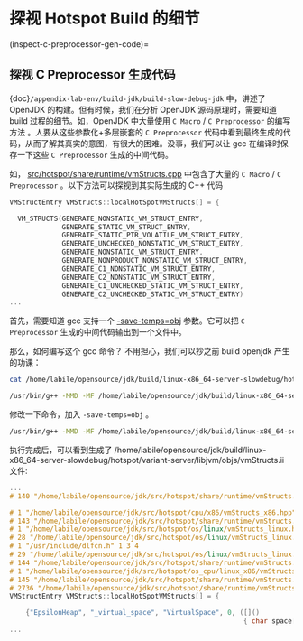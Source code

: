 # 探视 Hotspot Build 的细节

(inspect-c-preprocessor-gen-code)=
## 探视 C Preprocessor 生成代码

{doc}`/appendix-lab-env/build-jdk/build-slow-debug-jdk` 中，讲述了 OpenJDK 的构建。但有时候，我们在分析 OpenJDK 源码原理时，需要知道 build 过程的细节。如，OpenJDK 中大量使用  `C Macro` / `C Preprocessor` 的编写方法 。人要从这些参数化+多层嵌套的 `C Preprocessor` 代码中看到最终生成的代码，从而了解其真实的意图，有很大的困难。没事，我们可以让 gcc 在编译时保存一下这些  `C Preprocessor`  生成的中间代码。


如， [src/hotspot/share/runtime/vmStructs.cpp](https://github.com/openjdk/jdk//blob/890adb6410dab4606a4f26a942aed02fb2f55387/src/hotspot/share/runtime/vmStructs.cpp#L1215) 中包含了大量的 `C Macro` / `C Preprocessor` 。以下方法可以探视到其实际生成的 C++ 代码
```c++
VMStructEntry VMStructs::localHotSpotVMStructs[] = {

  VM_STRUCTS(GENERATE_NONSTATIC_VM_STRUCT_ENTRY,
             GENERATE_STATIC_VM_STRUCT_ENTRY,
             GENERATE_STATIC_PTR_VOLATILE_VM_STRUCT_ENTRY,
             GENERATE_UNCHECKED_NONSTATIC_VM_STRUCT_ENTRY,
             GENERATE_NONSTATIC_VM_STRUCT_ENTRY,
             GENERATE_NONPRODUCT_NONSTATIC_VM_STRUCT_ENTRY,
             GENERATE_C1_NONSTATIC_VM_STRUCT_ENTRY,
             GENERATE_C2_NONSTATIC_VM_STRUCT_ENTRY,
             GENERATE_C1_UNCHECKED_STATIC_VM_STRUCT_ENTRY,
             GENERATE_C2_UNCHECKED_STATIC_VM_STRUCT_ENTRY)
...             
```


首先，需要知道 gcc 支持一个 [-save-temps=obj](https://gcc.gnu.org/onlinedocs/gcc-13.1.0/gcc/Overall-Options.html#:~:text=temps%3Dcwd%20and-,%2Dsave%2Dtemps%3Dobj,-override%20this%20default) 参数。它可以把 `C Preprocessor` 生成的中间代码输出到一个文件中。

那么，如何编写这个 gcc 命令？ 不用担心，我们可以抄之前 build openjdk 产生的功课：
```bash
cat /home/labile/opensource/jdk/build/linux-x86_64-server-slowdebug/hotspot/variant-server/libjvm/objs/vmStructs.o.cmdline

/usr/bin/g++ -MMD -MF /home/labile/opensource/jdk/build/linux-x86_64-server-slowdebug/hotspot/variant-server/libjvm/objs/vmStructs.d.tmp -I/home/labile/opensource/jdk/build/linux-x86_64-server-slowdebug/hotspot/variant-server/libjvm/objs/precompiled -D__STDC_FORMAT_MACROS -D__STDC_LIMIT_MACROS -D__STDC_CONSTANT_MACROS -D_GNU_SOURCE -D_REENTRANT -pipe -fno-rtti .... -c -o /home/labile/opensource/jdk/build/linux-x86_64-server-slowdebug/hotspot/variant-server/libjvm/objs/vmStructs.o /home/labile/opensource/jdk/src/hotspot/share/runtime/vmStructs.cpp -frandom-seed="vmStructs.cpp"
```

修改一下命令，加入 `-save-temps=obj` 。

```bash
/usr/bin/g++ -MMD -MF /home/labile/opensource/jdk/build/linux-x86_64-server-slowdebug/hotspot/variant-server/libjvm/objs/vmStructs.d.tmp -I/home/labile/opensource/jdk/build/linux-x86_64-server-slowdebug/hotspot/variant-server/libjvm/objs/precompiled -D__STDC_FORMAT_MACROS -D__STDC_LIMIT_MACROS -D__STDC_CONSTANT_MACROS -D_GNU_SOURCE -D_REENTRANT ... -I/home/labile/opensource/jdk/src/hotspot/os/posix -I/home/labile/opensource/jdk/src/hotspot/cpu/x86 -I/home/labile/opensource/jdk/src/hotspot/os_cpu/linux_x86 -I/home/labile/opensource/jdk/build/linux-x86_64-server-slowdebug/hotspot/variant-server/gensrc -I/home/labile/opensource/jdk/src/hotspot/share/precompiled -I... -save-temps=obj -v -c -o /home/labile/opensource/jdk/build/linux-x86_64-server-slowdebug/hotspot/variant-server/libjvm/objs/vmStructs.o /home/labile/opensource/jdk/src/hotspot/share/runtime/vmStructs.cpp -frandom-seed="vmStructs.cpp"
```

执行完成后，可以看到生成了 /home/labile/opensource/jdk/build/linux-x86_64-server-slowdebug/hotspot/variant-server/libjvm/objs/vmStructs.ii 文件:

```c++
...
# 140 "/home/labile/opensource/jdk/src/hotspot/share/runtime/vmStructs.cpp" 2

# 1 "/home/labile/opensource/jdk/src/hotspot/cpu/x86/vmStructs_x86.hpp" 1
# 143 "/home/labile/opensource/jdk/src/hotspot/share/runtime/vmStructs.cpp" 2
# 1 "/home/labile/opensource/jdk/src/hotspot/os/linux/vmStructs_linux.hpp" 1
# 28 "/home/labile/opensource/jdk/src/hotspot/os/linux/vmStructs_linux.hpp"
# 1 "/usr/include/dlfcn.h" 1 3 4
# 29 "/home/labile/opensource/jdk/src/hotspot/os/linux/vmStructs_linux.hpp" 2
# 144 "/home/labile/opensource/jdk/src/hotspot/share/runtime/vmStructs.cpp" 2
# 1 "/home/labile/opensource/jdk/src/hotspot/os_cpu/linux_x86/vmStructs_linux_x86.hpp" 1
# 145 "/home/labile/opensource/jdk/src/hotspot/share/runtime/vmStructs.cpp" 2
# 2736 "/home/labile/opensource/jdk/src/hotspot/share/runtime/vmStructs.cpp"
VMStructEntry VMStructs::localHotSpotVMStructs[] = {

    {"EpsilonHeap", "_virtual_space", "VirtualSpace", 0, ([]()
                                                          { char space[sizeof (EpsilonHeap)] __attribute__((aligned(16))); EpsilonHeap* dummyObj = (EpsilonHeap*)space; char* c = (char*)(void*)&dummyObj->_virtual_space; return (size_t)(c - space); }()),
...
```


